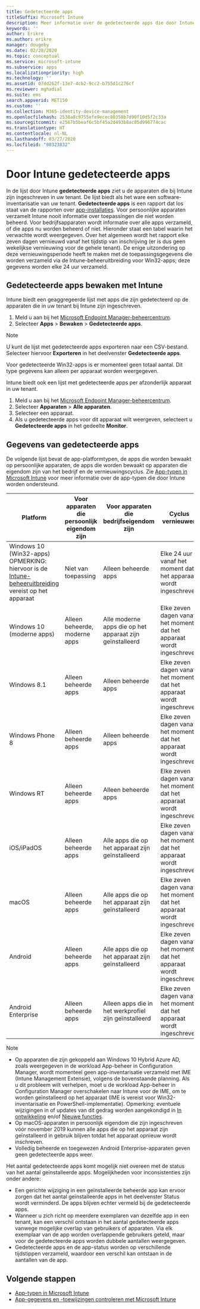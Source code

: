 ```yaml
---
title: Gedetecteerde apps
titleSuffix: Microsoft Intune
description: Meer informatie over de gedetecteerde apps die door Intune op een apparaat zijn gevonden.
keywords: ''
author: Erikre
ms.author: erikre
manager: dougeby
ms.date: 02/28/2020
ms.topic: conceptual
ms.service: microsoft-intune
ms.subservice: apps
ms.localizationpriority: high
ms.technology: ''
ms.assetid: 07dd262f-13e7-4cb2-9cc2-b755d1c276cf
ms.reviewer: mghadial
ms.suite: ems
search.appverid: MET150
ms.custom: ''
ms.collection: M365-identity-device-management
ms.openlocfilehash: 2538a8c9755efe9ecec80358b7d90f10d5f2c33a
ms.sourcegitcommit: e2567b5beaf6c5bf45a2d493b8ac05d996774cac
ms.translationtype: HT
ms.contentlocale: nl-NL
ms.lasthandoff: 03/27/2020
ms.locfileid: "80323832"
---
```

# <a name="intune-discovered-apps"></a>Door Intune gedetecteerde apps

In de lijst door Intune **gedetecteerde apps** ziet u de apparaten die bij Intune zijn ingeschreven in uw tenant. De lijst biedt als het ware een software-inventarisatie van uw tenant. **Gedetecteerde apps** is een rapport dat los staat van de rapporten over [app-installaties](apps-monitor.md). Voor persoonlijke apparaten verzamelt Intune nooit informatie over toepassingen die niet worden beheerd. Voor bedrijfsapparaten wordt informatie over alle apps verzameld, of die apps nu worden beheerd of niet. Hieronder staat een tabel waarin het verwachte wordt weergegeven. Over het algemeen wordt het rapport elke zeven dagen vernieuwd vanaf het tijdstip van inschrijving (er is dus geen wekelijkse vernieuwing voor de gehele tenant). De enige uitzondering op deze vernieuwingsperiode heeft te maken met de toepassingsgegevens die worden verzameld via de Intune-beheeruitbreiding voor Win32-apps; deze gegevens worden elke 24 uur verzameld.

## <a name="monitor-discovered-apps-with-intune"></a>Gedetecteerde apps bewaken met Intune

Intune biedt een geaggregeerde lijst met apps die zijn gedetecteerd op de apparaten die in uw tenant bij Intune zijn ingeschreven.

1. Meld u aan bij het [Microsoft Endpoint Manager-beheercentrum](https://go.microsoft.com/fwlink/?linkid=2109431).
2. Selecteer **Apps** > **Bewaken** > **Gedetecteerde apps**.

>[!NOTE]
>U kunt de lijst met gedetecteerde apps exporteren naar een CSV-bestand. Selecteer hiervoor **Exporteren** in het deelvenster **Gedetecteerde apps**.
>
>Voor gedetecteerde Win32-apps is er momenteel geen totaal aantal. Dit type gegevens kan alleen per apparaat worden weergegeven.

Intune biedt ook een lijst met gedetecteerde apps per afzonderlijk apparaat in uw tenant.

1. Meld u aan bij het [Microsoft Endpoint Manager-beheercentrum](https://go.microsoft.com/fwlink/?linkid=2109431).
2. Selecteer **Apparaten** > **Alle apparaten**.
3. Selecteer een apparaat.
4. Als u gedetecteerde apps voor dit apparaat wilt weergeven, selecteert u **Gedetecteerde apps** in het gedeelte **Monitor**.

## <a name="details-of-discovered-apps"></a>Gegevens van gedetecteerde apps

De volgende lijst bevat de app-platformtypen, de apps die worden bewaakt op persoonlijke apparaten, de apps die worden bewaakt op apparaten die eigendom zijn van het bedrijf en de vernieuwingscyclus. Zie [App-typen in Microsoft Intune](apps-add.md#app-types-in-microsoft-intune) voor meer informatie over de app-typen die door Intune worden ondersteund.

| Platform | Voor apparaten die persoonlijk eigendom zijn | Voor apparaten die bedrijfseigendom zijn | Cyclus vernieuwen |
|------------------------------------------------------------------------|----------------------------------|--------------------------------------------------|---------------------------------------|
| Windows 10 (Win32-apps) OPMERKING: hiervoor is de [Intune-beheeruitbreiding](intune-management-extension.md) vereist op het apparaat | Niet van toepassing | Alleen beheerde apps | Elke 24 uur vanaf het moment dat het apparaat wordt ingeschreven |
| Windows 10 (moderne apps) | Alleen beheerde, moderne apps | Alle moderne apps die op het apparaat zijn geïnstalleerd | Elke zeven dagen vanaf het moment dat het apparaat wordt ingeschreven |
| Windows 8.1 | Alleen beheerde apps | Alleen beheerde apps | Elke zeven dagen vanaf het moment dat het apparaat wordt ingeschreven |
| Windows Phone 8 | Alleen beheerde apps | Alleen beheerde apps | Elke zeven dagen vanaf het moment dat het apparaat wordt ingeschreven |
| Windows RT | Alleen beheerde apps | Alleen beheerde apps | Elke zeven dagen vanaf het moment dat het apparaat wordt ingeschreven |
| iOS/iPadOS | Alleen beheerde apps | Alle apps die op het apparaat zijn geïnstalleerd | Elke zeven dagen vanaf het moment dat het apparaat wordt ingeschreven |
| macOS | Alleen beheerde apps | Alle apps die op het apparaat zijn geïnstalleerd | Elke zeven dagen vanaf het moment dat het apparaat wordt ingeschreven |
| Android | Alleen beheerde apps | Alle apps die op het apparaat zijn geïnstalleerd | Elke zeven dagen vanaf het moment dat het apparaat wordt ingeschreven |
| Android Enterprise | Alleen beheerde apps | Alleen apps die in het werkprofiel zijn geïnstalleerd | Elke zeven dagen vanaf het moment dat het apparaat wordt ingeschreven |

> [!NOTE]
> - Op apparaten die zijn gekoppeld aan Windows 10 Hybrid Azure AD, zoals weergegeven in de workload App-beheer in Configuration Manager, wordt momenteel geen app-inventarisatie verzameld met IME (Intune Management Extensie), volgens de bovenstaande planning. Als u dit probleem wilt verhelpen, moet u de workload App-beheer in Configuration Manager overschakelen naar Intune voor de IME, om te worden geïnstalleerd op het apparaat (IME is vereist voor Win32-inventarisatie en PowerShell-implementatie). Opmerking: eventuele wijzigingen in of updates van dit gedrag worden aangekondigd in [In ontwikkeling](../fundamentals/in-development.md) en/of [Nieuwe functies](../fundamentals/whats-new.md).
> - Op macOS-apparaten in persoonlijk eigendom die zijn ingeschreven vóór november 2019 kunnen alle apps die op het apparaat zijn geïnstalleerd in gebruik blijven totdat het apparaat opnieuw wordt inschreven.
> - Volledig beheerde en toegewezen Android Enterprise-apparaten geven geen gedetecteerde apps weer.

Het aantal gedetecteerde apps komt mogelijk niet overeen met de status van het aantal geïnstalleerde apps. Mogelijkheden voor inconsistenties zijn onder andere:

- Een gerichte wijziging in een geïnstalleerde beheerde app kan ervoor zorgen dat het aantal geïnstalleerde apps in het deelvenster Status wordt verminderd. De apps blijven echter vermeld bij de gedetecteerde apps.
- Wanneer u zich richt op meerdere exemplaren van dezelfde app in een tenant, kan een verschil ontstaan in het aantal gedetecteerde apps vanwege mogelijke overlap van gebruikers of apparaten. Via elk exemplaar van de app worden overlappende gebruikers geteld, maar voor de gedetecteerde apps worden dubbele aantallen weergegeven.
- Gedetecteerde apps en de app-status worden op verschillende tijdstippen verzameld, waardoor een verschil kan ontstaan in de aantallen van de app.

## <a name="next-steps"></a>Volgende stappen

- [App-typen in Microsoft Intune](apps-add.md#app-types-in-microsoft-intune)
- [App-gegevens en -toewijzingen controleren met Microsoft Intune](apps-monitor.md)
